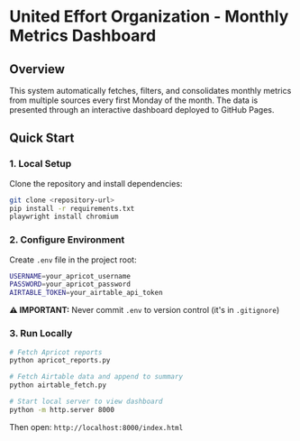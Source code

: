 # United Effort Organization - Monthly Metrics Dashboard

## Overview

This system automatically fetches, filters, and consolidates monthly metrics from multiple sources every first Monday of the month. The data is presented through an interactive dashboard deployed to GitHub Pages.

## Quick Start

### 1. Local Setup

Clone the repository and install dependencies:

```bash
git clone <repository-url>
pip install -r requirements.txt
playwright install chromium
```

### 2. Configure Environment

Create `.env` file in the project root:

```bash
USERNAME=your_apricot_username
PASSWORD=your_apricot_password
AIRTABLE_TOKEN=your_airtable_api_token
```

**⚠️ IMPORTANT:** Never commit `.env` to version control (it's in `.gitignore`)

### 3. Run Locally

```bash
# Fetch Apricot reports
python apricot_reports.py

# Fetch Airtable data and append to summary
python airtable_fetch.py

# Start local server to view dashboard
python -m http.server 8000
```

Then open: `http://localhost:8000/index.html`
